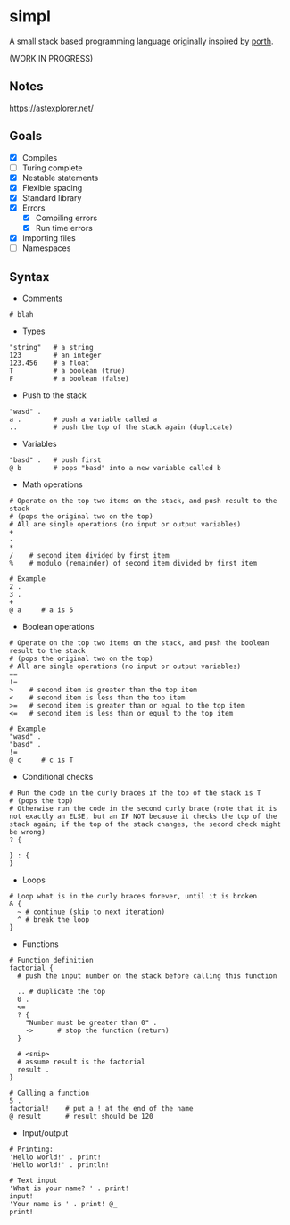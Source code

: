 # simpl

A small stack based programming language originally inspired by [porth](https://gitlab.com/tsoding/porth).

(WORK IN PROGRESS)

## Notes

https://astexplorer.net/

## Goals

- [x] Compiles
- [ ] Turing complete
- [x] Nestable statements
- [x] Flexible spacing
- [x] Standard library
- [x] Errors
  - [x] Compiling errors
  - [x] Run time errors
- [x] Importing files
- [ ] Namespaces

## Syntax

- Comments
```
# blah
```

- Types
```
"string"   # a string
123        # an integer
123.456    # a float
T          # a boolean (true)
F          # a boolean (false)
```

- Push to the stack
```
"wasd" .
a .        # push a variable called a
..         # push the top of the stack again (duplicate)
```

- Variables
```
"basd" .   # push first
@ b        # pops "basd" into a new variable called b
```

- Math operations
```
# Operate on the top two items on the stack, and push result to the stack
# (pops the original two on the top)
# All are single operations (no input or output variables)
+
-
*
/    # second item divided by first item
%    # modulo (remainder) of second item divided by first item

# Example
2 .
3 .
+
@ a     # a is 5
```


- Boolean operations
```
# Operate on the top two items on the stack, and push the boolean result to the stack
# (pops the original two on the top)
# All are single operations (no input or output variables)
==
!=
>    # second item is greater than the top item
<    # second item is less than the top item
>=   # second item is greater than or equal to the top item
<=   # second item is less than or equal to the top item

# Example
"wasd" .
"basd" .
!=
@ c     # c is T
```

- Conditional checks
```
# Run the code in the curly braces if the top of the stack is T
# (pops the top)
# Otherwise run the code in the second curly brace (note that it is not exactly an ELSE, but an IF NOT because it checks the top of the stack again; if the top of the stack changes, the second check might be wrong)
? {
  
} : {
}
```

- Loops
```
# Loop what is in the curly braces forever, until it is broken
& {
  ~ # continue (skip to next iteration)
  ^ # break the loop
}
```

- Functions
```
# Function definition
factorial {
  # push the input number on the stack before calling this function

  .. # duplicate the top
  0 .
  <=
  ? {
    "Number must be greater than 0" .
    ->      # stop the function (return)
  }

  # <snip>
  # assume result is the factorial
  result .
}

# Calling a function
5 .
factorial!    # put a ! at the end of the name
@ result      # result should be 120
```

- Input/output
```
# Printing:
'Hello world!' . print!
'Hello world!' . println!

# Text input
'What is your name? ' . print!
input!
'Your name is ' . print! @_
print!
```
